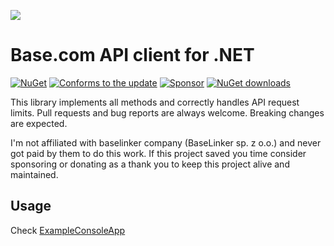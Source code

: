 ![](https://baselinker.com/assets/images/favicons/apple-icon-57x57.png)

# Base.com API client for .NET
[![NuGet](https://img.shields.io/nuget/v/BaseLinker)](https://www.nuget.org/packages/BaseLinker/)
[![Conforms to the update](https://img.shields.io/badge/update-2023--08--23-brightgreen)](https://api.baselinker.com/index.php?changelog)
[![Sponsor](https://img.shields.io/github/sponsors/bugproof)](https://github.com/sponsors/bugproof)
[![NuGet downloads](https://img.shields.io/nuget/dt/BaseLinker.svg)](https://www.nuget.org/packages/BaseLinker/)

This library implements all methods and correctly handles API request limits. 
Pull requests and bug reports are always welcome. Breaking changes are expected.

I'm not affiliated with baselinker company (BaseLinker sp. z o.o.) and never got paid by them to do this work. If this project saved you time consider sponsoring or donating as a thank you to keep this project alive and maintained.

## Usage
Check [ExampleConsoleApp](https://github.com/bugproof/BaseLinkerApi/tree/master/ExampleConsoleApp)
